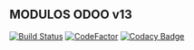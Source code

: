 MODULOS ODOO v13 
----------------

[![Build Status](https://travis-ci.org/jobiols/odoo-addons.svg?branch=13.0)](https://travis-ci.org/jobiols/odoo-addons)
[![CodeFactor](https://www.codefactor.io/repository/github/jobiols/odoo-addons/badge/13.0)](https://www.codefactor.io/repository/github/jobiols/odoo-addons/overview/13.0)
[![Codacy Badge](https://api.codacy.com/project/badge/Grade/8deb962677744a5db3c333ef0de54dce)](https://www.codacy.com/manual/jobiols/odoo-addons?utm_source=github.com&amp;utm_medium=referral&amp;utm_content=jobiols/odoo-addons&amp;utm_campaign=Badge_Grade)
